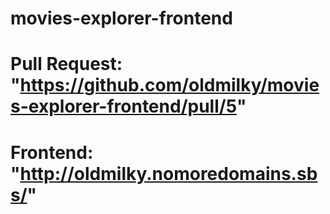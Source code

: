 # movies-explorer-frontend

# Pull Request: "https://github.com/oldmilky/movies-explorer-frontend/pull/5"

# Frontend: "http://oldmilky.nomoredomains.sbs/"
